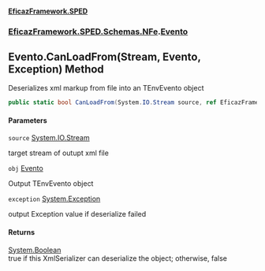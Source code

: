#### [EficazFramework.SPED](EficazFrameworkSPED.md 'EficazFramework SPED')
### [EficazFramework.SPED.Schemas.NFe](EficazFramework.SPED.Schemas.NFe.md 'EficazFramework.SPED.Schemas.NFe').[Evento](EficazFramework.SPED.Schemas.NFe/Evento.md 'EficazFramework.SPED.Schemas.NFe.Evento')

## Evento.CanLoadFrom(Stream, Evento, Exception) Method

Deserializes xml markup from file into an TEnvEvento object

```csharp
public static bool CanLoadFrom(System.IO.Stream source, ref EficazFramework.SPED.Schemas.NFe.Evento obj, ref System.Exception exception);
```
#### Parameters

<a name='EficazFramework.SPED.Schemas.NFe.Evento.CanLoadFrom(System.IO.Stream,EficazFramework.SPED.Schemas.NFe.Evento,System.Exception).source'></a>

`source` [System.IO.Stream](https://docs.microsoft.com/en-us/dotnet/api/System.IO.Stream 'System.IO.Stream')

target stream of outupt xml file

<a name='EficazFramework.SPED.Schemas.NFe.Evento.CanLoadFrom(System.IO.Stream,EficazFramework.SPED.Schemas.NFe.Evento,System.Exception).obj'></a>

`obj` [Evento](EficazFramework.SPED.Schemas.NFe/Evento.md 'EficazFramework.SPED.Schemas.NFe.Evento')

Output TEnvEvento object

<a name='EficazFramework.SPED.Schemas.NFe.Evento.CanLoadFrom(System.IO.Stream,EficazFramework.SPED.Schemas.NFe.Evento,System.Exception).exception'></a>

`exception` [System.Exception](https://docs.microsoft.com/en-us/dotnet/api/System.Exception 'System.Exception')

output Exception value if deserialize failed

#### Returns
[System.Boolean](https://docs.microsoft.com/en-us/dotnet/api/System.Boolean 'System.Boolean')  
true if this XmlSerializer can deserialize the object; otherwise, false